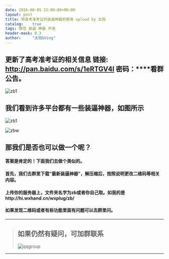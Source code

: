 ```yaml
---
date: 2016-06-05 22:00:00+00:00
layout: post
title: 带高考准考证的装逼神器的使用 upload by 太阳
catalog:    true
tags: 微信 装逼 神器 开发
header-mask: 0.3
author:     "太阳&Ving"
---
```


## 更新了高考准考证的相关信息 链接: http://pan.baidu.com/s/1eRTGV4I 密码：****看群公告。
![zb1](http://qiniu.hizmz.com/zbshowgk.jpg)

## 我们看到许多平台都有一些装逼神器，如图所示
![zb1](http://qiniu.hizmz.com/zbshow1.JPG)

![zbw](http://qiniu.hizmz.com/zbshow2.JPG)

## 那我们是否也可以做一个呢？

#### 答案是肯定的！下面我们去做个类似的。

#### 首先，我们去群里下载“最新装逼神器”，解压缩后，按照说明更改二维码等相关内容。

#### 上传你的服务器上，文件夹名字为zb或者你自己取。如我的是http://hi.wxhand.cn/wxplug/zb/

#### 如果发现二维码或者有些功能里面有问题可以去群里问。

___
>## 如果仍然有疑问，可加群联系
>![qqgroup](http://qiniu.hizmz.com/qqgroup.jpg)
___